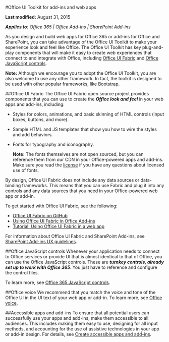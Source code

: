 #Office UI Toolkit for add-ins and web apps

**Last modified:** August 31, 2015

***Applies to:** Office 365 | Office Add-ins | SharePoint Add-ins*


As you design and build web apps for Office 365 or add-ins for Office and SharePoint, you can take advantage of the Office UI Toolkit to make your experience look and feel like Office. The Office UI Toolkit has key plug-and-play components that will make it easy to create web experiences that connect to and integrate with Office, including [Office UI Fabric](https://github.com/OfficeDev/office-UI-Fabric) and [Office JavaScript controls](https://msdn.microsoft.com/en-us/office/office365/howto/javascript-controls). 

**Note:** Although we encourage you to adopt the Office UI Toolkit, you are also welcome to use any other framework. In fact, the toolkit is designed to be used with other popular frameworks, like Bootstrap.  

##Office UI Fabric
The Office UI Fabric open source project provides components that you can use to create the ***Office look and feel*** in your  web apps and add-ins, including:

- Styles for colors, animations, and basic skinning of HTML controls (input boxes, buttons, and more).
- Sample HTML and JS templates that show you how to wire the styles and add behaviors.
- Fonts for typography and iconography. 

     **Note:** The fonts themselves are not open sourced, but you can reference them from our CDN in your Office-powered apps and add-ins. Make sure you read the [license](http://aka.ms/fabric-font-license) if you have any questions about licensed use of fonts. 

By design, Office UI Fabric does not include any data sources or data-binding frameworks. This means that you can use Fabric and plug it into any controls and any data sources that you need in your Office-powered web app or add-in. 

To get started with Office UI Fabric, see the following:

- [Office UI Fabric on GitHub](https://github.com/OfficeDev/office-UI-Fabric)
- [Using Office UI Fabric in Office Add-ins](https://msdn.microsoft.com/EN-US/library/6f46dd69-2ba3-4b0f-9735-7d7394ca2731.aspx)
- [Tutorial: Using Office UI Fabric in a web app](https://github.com/OfficeDev/Office-UI-Fabric/blob/develop/ghdocs/TUTORIAL.md)

For information about Office UI Fabric and SharePoint Add-ins, see [SharePoint Add-ins UX guidelines](https://msdn.microsoft.com/EN-US/library/office/jj220046.aspx#Fabric).

##Office JavaScript controls
Whenever your application needs to connect to Office services or provide UI that is almost identical to that of Office, you can use the Office JavaScript controls. These are ***turnkey controls, already set up to work with Office 365***. You just have to reference and configure the control files. 

To learn more, see [Office 365 JavaScript controls](https://msdn.microsoft.com/en-us/office/office365/howto/javascript-controls). 

##Office voice
We recommend that you match the voice and tone of the Office UI in the UI text of your web app or add-in. To learn more, see [Office voice](Voice.md).

##Accessible apps and add-ins
To ensure that all potential users can successfully use your apps and add-ins, make them accessible to all audiences. This includes making them easy to use, designing for all input methods, and accounting for the use of assistive technologies in your app or add-in design. For details, see [Create accessible apps and add-ins](Accessibility.md).
